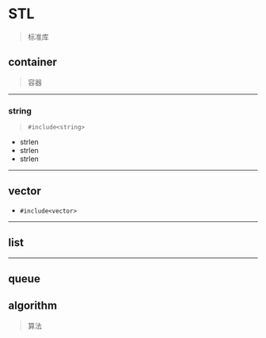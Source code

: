 
# STL
> 标准库

## container
> 容器
---
### string
> `#include<string>`

- strlen
- strlen
- strlen


---
## vector
- `#include<vector>`

---
## list

---
## queue


## algorithm
> 算法
